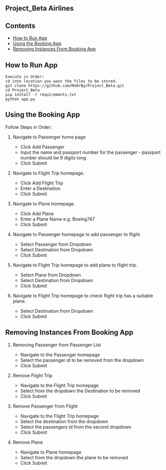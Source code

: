 ## Project_Beta Airlines

 ## Contents
* [How to Run App](#How-to-Run-App)
* [Using the Booking App](#Using-the-Booking-App)
* [Removing Instances From Booking App](#Removing-Instances-From-Booking-App)

## How to Run App
```
Execute in Order:
cd into location you want the files to be stored.
git clone https://github.com/Mo0rBy/Project_Beta.git
cd Project_Beta
pip install -r requirements.txt
python app.py
```
## Using the Booking App

Follow Steps in Order:

1. Navigate to Passenger home page
    * Click Add Passenger
    * Input the name and passport number for the passenger - passport number should be 9 digits long
    * Click Submit
    
2. Navigate to Flight Trip homepage.
    * Click Add Flight Trip
    * Enter a Destination
    * Click Submit
    
3. Navigate to Plane homepage.
    * Click Add Plane
    * Enter a Plane Name e.g. Boeing747
    * Click Submit
    
4. Navigate to Passenger homepage to add passenger to flight.
    * Select Passenger from Dropdown
    * Select Destination from Dropdown
    * Click Submit
    
5. Navigate to Flight Trip homepage to add plane to flight trip.
    * Select Plane from Dropdown
    * Select Destination from Dropdown
    * Click Submit

6. Navigate to Flight Trip homepage to check flight trip has a suitable plane.
    * Select Destination from Dropdown
    * Click Submit

## Removing Instances From Booking App

1. Removing Passenger from Passenger List
    * Navigate to the Passenger homepage
    * Select the passenger id to be removed from the dropdown
    * Click Submit
    
2. Remove Flight Trip
    * Navigate to the Flight Trip homepage
    * Select from the dropdown the Destination to be removed
    * Click Submit
    
3. Remove Passenger from Flight
    * Navigate to the Flight Trip homepage
    * Select the destination from the dropdown
    * Select the passengers id from the second dropdown
    * Click Submit
    
4. Remove Plane
    * Navigate to Plane homepage
    * Select from the dropdown the plane to be removed
    * Click Submit
    
